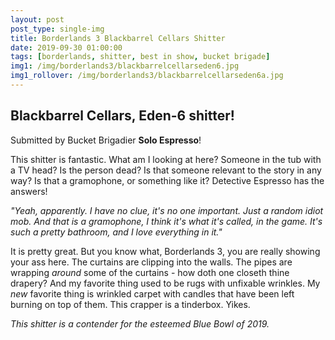 ```yaml
---
layout: post
post_type: single-img
title: Borderlands 3 Blackbarrel Cellars Shitter
date: 2019-09-30 01:00:00
tags: [borderlands, shitter, best in show, bucket brigade]
img1: /img/borderlands3/blackbarrelcellarseden6.jpg
img1_rollover: /img/borderlands3/blackbarrelcellarseden6a.jpg
---
```

## Blackbarrel Cellars, Eden-6 shitter!

Submitted by Bucket Brigadier **Solo Espresso**!

This shitter is fantastic. What am I looking at here? Someone in the tub with a TV head? Is the person dead? Is that someone relevant to the story in any way? Is that a gramophone, or something like it?
Detective Espresso has the answers!

*"Yeah, apparently. I have no clue, it's no one important. Just a random idiot mob. And that is a gramophone, I think it's what it's called, in the game. It's such a pretty bathroom, and I love everything in it."*

It is pretty great. But you know what, Borderlands 3, you are really showing your ass here. The curtains are clipping into the walls. The pipes are wrapping *around* some of the curtains - how doth one closeth thine drapery? And my favorite thing used to be rugs with unfixable wrinkles. My *new* favorite thing is wrinkled carpet with candles that have been left burning on top of them. This crapper is a tinderbox. Yikes.

*This shitter is a contender for the esteemed Blue Bowl of 2019.*
